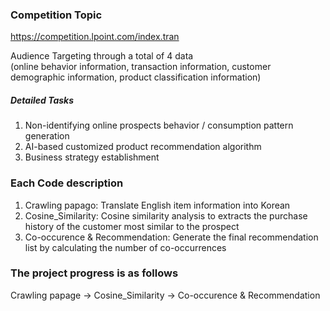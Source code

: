 ### Competition Topic
https://competition.lpoint.com/index.tran

Audience Targeting through a total of 4 data  
(online behavior information, transaction information, customer demographic information, product classification information)
##### Detailed Tasks
1) Non-identifying online prospects behavior / consumption pattern generation
2) AI-based customized product recommendation algorithm
3) Business strategy establishment

### Each Code description
1. Crawling papago: Translate English item information into Korean  
2. Cosine_Similarity: Cosine similarity analysis to extracts the purchase history of the customer most similar to the prospect  
3. Co-occurence & Recommendation: Generate the final recommendation list by calculating the number of co-occurrences

### The project progress is as follows
Crawling papage -> Cosine_Similarity -> Co-occurence & Recommendation
